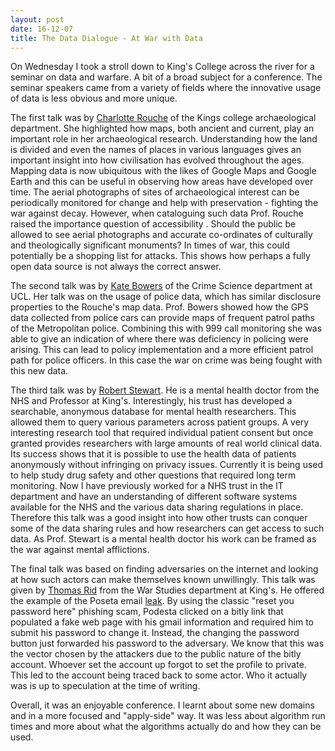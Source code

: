 ```yaml
---
layout: post
date: 16-12-07
title: The Data Dialogue - At War with Data
---
```


On Wednesday I took a stroll down to King's College across the river for a seminar on data and warfare. A bit of a broad subject for a conference. The seminar speakers came from a variety of fields where the innovative usage of data is less obvious and more unique. 

The first talk was by [Charlotte Rouche](http://www.kcl.ac.uk/hr/diversity/meettheprofessors/artshums/croueche.aspx) of the Kings college archaeological department. She highlighted how maps, both ancient and current, play an important role in her archaeological research. Understanding how the land is divided and even the names of places in various languages gives an important insight into how civilisation has evolved throughout the ages. Mapping data is now ubiquitous with the likes of Google Maps and Google Earth and this can be useful in observing how areas have developed over time. The aerial photographs of sites of archaeological interest can be periodically monitored for change and help with preservation - fighting the war against decay. However, when cataloguing such data Prof. Rouche raised the importance question of accessibility . Should the public be allowed to see aerial photographs and accurate co-ordinates of culturally and theologically significant monuments? In times of war, this could potentially be a shopping list for attacks. This shows how perhaps a fully open data source is not always the correct answer.  

The second talk was by [Kate Bowers](https://www.ucl.ac.uk/spacetimelab/people/kate-bowers) of the Crime Science department at UCL. Her talk was on the usage of police data, which has similar disclosure properties to the Rouche's map data. Prof. Bowers showed how the GPS data collected from police cars can provide maps of frequent patrol paths of the Metropolitan police. Combining this with 999 call monitoring she was able to give an indication of where there was deficiency in policing were arising. This can lead to policy implementation and a more efficient patrol path for police officers. In this case the war on crime was being fought with this new data.  

The third talk was by [Robert Stewart](https://kclpure.kcl.ac.uk/portal/robert.stewart.html). He is a mental health doctor from the NHS and Professor at King's. Interestingly, his trust has developed a searchable, anonymous database for mental health researchers. This allowed them to query various parameters across patient groups. A very interesting research tool that required individual patient consent but once granted provides researchers with large amounts of real world clinical data. Its success shows that it is possible to use the health data of patients anonymously without infringing on privacy issues. Currently it is being used to help study drug safety and other questions that required long term monitoring.  Now I have previously worked for a NHS trust in the IT department and have an understanding of different software systems available for the NHS and the various data sharing regulations in place. Therefore this talk was a good insight into how other trusts can conquer some of the data sharing rules and how researchers can get access to such data. As Prof. Stewart is a mental health doctor his work can be framed as the war against mental afflictions. 

The final talk was based on finding adversaries on the internet and looking at how such actors can make themselves known unwillingly. This talk was given by [Thomas Rid](http://www.kcl.ac.uk/sspp/departments/warstudies/people/professors/rid.aspx) from the War Studies department at King's. He offered the example of the Poseta email [leak](https://en.wikipedia.org/wiki/Podesta_emails). By using the classic "reset you password here" phishing scam, Podesta clicked on a bitly link that populated a fake web page with his gmail information and required him to submit his password to change it. Instead, the changing the password button just forwarded his password to the adversary. We know that this was the vector chosen by the attackers due to the public nature of the bitly account. Whoever set the account up forgot to set the profile to private. This led to the account being traced back  to some actor. Who it actually was is up to speculation at the time of writing. 

Overall, it was an enjoyable conference. I learnt about some new domains and in a more focused and "apply-side" way. It was less about algorithm run times and more about what the algorithms actually do and how they can be used. 
